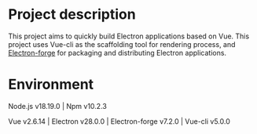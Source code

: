 # Project description

This project aims to quickly build Electron applications based on Vue. This project uses Vue-cli as the scaffolding tool for rendering process, and [Electron-forge](https://www.electronforge.io/) for packaging and distributing Electron applications.

# Environment

Node.js v18.19.0 | Npm v10.2.3

Vue v2.6.14 | Electron v28.0.0 | Electron-forge v7.2.0 | Vue-cli v5.0.0